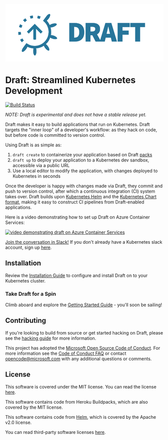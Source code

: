![Draft Logo](./docs/img/draft-logo.png)

# Draft: Streamlined Kubernetes Development

[![Build Status](https://ci.deis.io/buildStatus/icon?job=Azure/draft/master)](https://ci.deis.io/job/Azure/job/draft/job/master/)

_NOTE: Draft is experimental and does not have a stable release yet._

Draft makes it easy to build applications that run on Kubernetes.  Draft targets the "inner loop" of a developer's workflow: as they hack on code, but before code is committed to version control.

Using Draft is as simple as:

1. `draft create` to containerize your application based on Draft [packs](docs/packs.md)
2. `draft up` to deploy your application to a Kubernetes dev sandbox, accessible via a public URL
3. Use a local editor to modify the application, with changes deployed to Kubernetes in seconds

Once the developer is happy with changes made via Draft, they commit and push to version control, after which a continuous integration (CI) system takes over.  Draft builds upon [Kubernetes Helm][helm] and the [Kubernetes Chart format](https://github.com/kubernetes/helm/blob/master/docs/charts.md), making it easy to construct CI pipelines from Draft-enabled applications.

Here is a video demonstrating how to set up Draft on Azure Container Services:

[![video demonstrating draft on Azure Container Services](http://img.youtube.com/vi/7N7vdOa-TPI/0.jpg)](http://www.youtube.com/watch?v=7N7vdOa-TPI "Using Draft to streamline development on Kubernetes w/Azure Container Service and         Container Registry")

[Join the conversation in Slack!](https://kubernetes.slack.com/messages/draft-users) If you don't already have a Kubernetes slack account, sign up [here](http://slack.k8s.io/).

## Installation

Review the [Installation Guide][Installation Guide] to configure and install Draft on to your Kubernetes cluster.

### Take Draft for a Spin

Climb aboard and explore the [Getting Started Guide][Getting Started] - you'll soon be sailing!

## Contributing

If you're looking to build from source or get started hacking on Draft, please see the
[hacking guide][hacking] for more information.

This project has adopted the [Microsoft Open Source Code of Conduct](https://opensource.microsoft.com/codeofconduct/). For more information see the [Code of Conduct FAQ](https://opensource.microsoft.com/codeofconduct/faq/) or contact [opencode@microsoft.com](mailto:opencode@microsoft.com) with any additional questions or comments.

## License

This software is covered under the MIT license. You can read the license [here][license].

This software contains code from Heroku Buildpacks, which are also covered by the MIT license.

This software contains code from [Helm][], which is covered by the Apache v2.0 license.

You can read third-party software licenses [here][Third-Party Licenses].


[Installation Guide]: docs/install.md
[Getting Started]: docs/getting-started.md
[hacking]: docs/contributing/hacking.md
[helm]: https://github.com/kubernetes/helm
[Installing Helm]: https://github.com/kubernetes/helm/blob/master/docs/install.md
[Kubernetes]: https://kubernetes.io/
[license]: LICENSE
[Third-Party Licenses]: NOTICE
